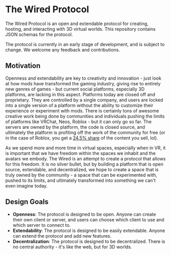 # The Wired Protocol

The Wired Protocol is an open and extendable protocol for creating, hosting, and interacting with 3D virtual worlds.
This repository contains JSON schemas for the protocol.

The protocol is currently in an early stage of development, and is subject to change. We welcome any feedback and contributions.

## Motivation

Openness and extendability are key to creativity and innovation - just look at how mods have transformed the gaming industry, giving rise to entirely new genres of games - but current social platforms, especially 3D platforms, are lacking in this aspect. Platforms today are closed off and proprietary. They are controlled by a single company, and users are locked into a single version of a platform without the ability to customize their experience or experiment with mods. There is certainly tons of awesome creative work being done by communities and individuals pushing the limits of platforms like VRChat, Neos, Roblox - but it can only go so far. The servers are owned by the platform, the code is closed source, and ultimately the platform is profiting off the work of the community for free (or in the case of Roblox, you get a [24.5% share](https://create.roblox.com/docs/production/monetization/economics) of the content you sell, lol).

As we spend more and more time in virtual spaces, especially when in VR, it is important that we have freedom within the spaces we inhabit and the avatars we embody. The Wired is an attempt to create a protocol that allows for this freedom. It is no silver bullet, but by building a platform that is open source, extendable, and decentralized, we hope to create a space that is truly owned by the community - a space that can be experimented with, pushed to its limits, and ultimately transformed into something we can't even imagine today.

## Design Goals

- **Openness**: The protocol is designed to be open. Anyone can create their own client or server, and users can choose which client to use and which server to connect to.
- **Extendability**: The protocol is designed to be easily extendable. Anyone can extend the protocol and add new features.
- **Decentralization**: The protocol is designed to be decentralized. There is no central authority - it's like the web, but for 3D worlds.
